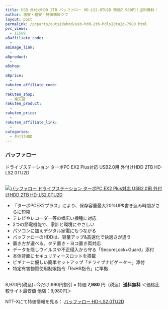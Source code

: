 ```yaml
---
title: USB 外付けHDD 2TB バッファロー HD-LS2.0TU2D 特価7,980円！送料無料！
author: 激安・格安・特価情報ツウ
layout: post
permalink: /pcparts/outsidehdd/usb-hdd-2tb-hdls20tu2d-7980.html
pvc_views:
  - 11589
a8affiliate_code:
  -
a8image_link:
  -
a8product:
  -
a8shop:
  -
a8price:
  -
rakuten_affiliate_code:
  -
rakuten_shop:
  - 楽天店
rakuten_product:
  -
rakuten_price:
  -
rakuten_affiliate_link:
  -
categories:
  - 外付けHDD
---
```

### バッファロー
ドライブステーション ターボPC EX2 Plus対応 USB2.0用 外付けHDD 2TB HD-LS2.0TU2D

<div class="img-bg2 img_L">
  <a href="//px.a8.net/svt/ejp?a8mat=ZYP6S+8IMA3E+S1Q+BWGDT&#038;a8ejpredirect=//nttxstore.jp/_II_ME14315475" target="_blank"><br /> <img border="0" alt="バッファロー ドライブステーション ターボPC EX2 Plus対応 USB2.0用 外付けHDD 2TB HD-LS2.0TU2D" src="//i1.wp.com/image.nttxstore.jp/l2_images/M/ME/ME14315475.jpg?w=120" data-recalc-dims="1" /></a>
</div>

<!--more-->

  * 「ターボPCEX2プラス」により、保存容量最大20%UP&#038;書き込み時間がさらに短縮
  * テレビやレコーダー等の幅広い機種に対応
  * 2つの節電機能で、家計と環境にやさしい
  * パソコンに加えデジタル家電にもつながる
  * バッファローのHDDは、容量アップ&#038;高速化で快適さが違う
  * 置き方が選べる。タテ置き・ヨコ置き両対応
  * データを隠しウイルスや不正侵入から守る「SecureLock+Guard」添付
  * 本体背面にセキュリティースロットを搭載
  * ビギナーに優しい簡単セットアップ「ドライブナビゲーター」添付
  * 特定有害物質使用制限指令「RoHS指令」に準拠

<br clear="all" />8,970円(税込)+今だけ:990円割引 = 特価 <span class="tokka-price"><strong>7,980</strong></span> 円（税込）**送料無料**
＜価格比較サイト最安値 他店：9,980円＞

NTT-Xにて特価情報を見る： <span class="fs150p"><a href="//px.a8.net/svt/ejp?a8mat=ZYP6S+8IMA3E+S1Q+BWGDT&#038;a8ejpredirect=//nttxstore.jp/_II_ME14315475" target="_blank">バッファロー HD-LS2.0TU2D</a></span>
